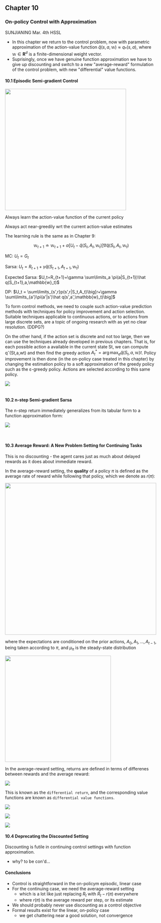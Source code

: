## Chapter 10

### On-policy Control with Approximation

SUNJIANING   Mar. 4th 	HSSL

- In this chapter we return to the control problem, now with parametric approximation of the action-value function $\hat q(s,a,\mathbb{w})\approx q_*(s,a)$, where $\mathbb{w}\in \mathbf{R}^d$ is a finite-dimensional weight vector.
- Suprisingly, once we have genuine function approximation we have to give up discounting and switch to a new "average-reward" formulation of the control problem, with new "differential" value functions.

#### 10.1 Episodic Semi-gradient Control

<img src="https://ws3.sinaimg.cn/large/006tKfTcgy1fp1dszowp0j30pk0a83zp.jpg" width="400px" />

Always learn the action-value function of the current policy

Always act near-greedily wrt the current action-value estimates

The learning rule is the same as in Chapter 9:

$$\mathbb{w}_{t+1}\doteq \mathbb{w}_{t+1}+\alpha\big[U_t-\hat q(S_t, A_t, \mathbb{w}_t)\big]\nabla \hat q(S_t,A_t,\mathbb{w}_t)$$

MC: $U_t=G_t$

Sarsa: $U_t = R_{t+1}+\gamma \hat q\big(S_{t+1}, A_{t+1}, \mathbb{w}_t\big)$

Expected Sarsa: $U_t=R_{t+1}+\gamma \sum\limits_a \pi(a|S_{t+1})\hat q(S_{t+1},a,\mathbb{w}_t)$

DP: $U_t = \sum\limits_{s',r}p(s',r|S_t,A_t)\big[r+\gamma \sum\limits_{a'}\pi(a'|s')\hat q(s',a',\mathbb{w}_t)\big]$

To form control methods, we need to couple such action-value prediction methods with techniques for policy improvement and action selection. Suitable techniques applicable to continuous actions, or to actions from large discrete sets, are a topic of ongoing research with as yet no clear resolution. (DDPG?)


On the other hand, if the action set is discrete and not too large, then we can use the techniques already developed in previous chapters. That is, for each possible action a available in the current state St, we can compute qˆ(St,a,wt) and then find the greedy action $A_t^*=\arg\max_a\hat q(S_t,a,\mathbb{w})t$. Policy improvement is then done (in the on-policy case treated in this chapter) by changing the estimation policy to a soft approximation of the greedy policy such as the ε-greedy policy. Actions are selected according to this same policy.

![](https://ws2.sinaimg.cn/large/006tKfTcgy1fp1e2iws2gj31g20ne797.jpg)			
​		

#### 10.2 n-step Semi-gradient Sarsa

The n-step return immediately generalizes from its tabular form to a function approximation form:

![](https://ws3.sinaimg.cn/large/006tKfTcgy1fp1ekxfbwij31cm06ita3.jpg)

​	

#### 10.3 Average Reward: A New Problem Setting for Continuing Tasks

This is no discounting - the agent cares just as much about delayed rewards as it does about immediate reward. 

In the average-reward setting, the **quality** of a policy $\pi$ is defined as the average rate of reward while following that policy, which we denote as $r(\pi)$:

<img src="https://ws1.sinaimg.cn/large/006tKfTcgy1fp1etytwqgj30oa0a4my9.jpg" width="500px" />

where the expectations are conditioned on the prior actions, $A_0,A_1,…,A_{t-1}$, being taken according to $\pi$, and $\mu_{\pi}$ is the steady-state distribution

<img src="https://ws1.sinaimg.cn/large/006tKfTcgy1fp1eyfuy9aj30h402674d.jpg" width="350px" />

In the average-reward setting, returns are defined in terms of differenes between rewards and the average reward:

![](https://ws1.sinaimg.cn/large/006tKfTcgy1fp1f22rl13j30ue02ct8t.jpg)

This is known as the `differential return`, and the corresponding value functions are known as `differential value functions`.

![](https://ws2.sinaimg.cn/large/006tKfTcgy1fp1f31eu7mj310a0bidhi.jpg)

![](https://ws3.sinaimg.cn/large/006tKfTcgy1fp1f3v63fcj30wu04u3z4.jpg)

![](https://ws2.sinaimg.cn/large/006tKfTcgy1fp1f4dzg7pj31go0nyn1y.jpg)

#### 10.4 Deprecating the Discounted Setting

Discounting is futile in continuing control settings with function approximation.

- why? to be con'd...

#### Conclusions

- Control is straightforward in the on-policym episodic, linear case
- For the continuing case, we need the average-reward setting
  - which is a lot like just replacing $R_t$ with $R_t - r(\pi)$ everywhere
  - where $r(\pi)$ is the average reward per step, or its estimate
- We should probably never use discounting as a control objective
- Formal results exist for the linear, on-policy case
  - we get chattering near a good solution, not convergence

















